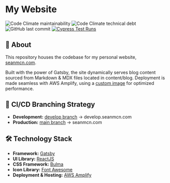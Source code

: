 # My Website
![Code Climate maintainability](https://img.shields.io/codeclimate/maintainability/Seanmcn/my-website?style=for-the-badge)
![Code Climate technical debt](https://img.shields.io/codeclimate/tech-debt/Seanmcn/my-website?style=for-the-badge)
![GitHub last commit](https://img.shields.io/github/last-commit/Seanmcn/my-website?style=for-the-badge)
[![Cypress Test Runs](https://img.shields.io/endpoint?url=https://dashboard.cypress.io/badge/simple/m1uz2r&style=for-the-badge&logo=cypress)](https://dashboard.cypress.io/projects/m1uz2r/runs)

## 📖 About

This repository houses the codebase for my personal website, [seanmcn.com](https://seanmcn.com).

Built with the power of Gatsby, the site dynamically serves blog content sourced from Markdown & MDX files located in content/blog. Deployment is made seamless with AWS Amplify, using a [custom image](https://gallery.ecr.aws/y1e1i7y7/gatsby-5.11_amazonlinux-latest) for optimized performance.

## 🔄 CI/CD Branching Strategy

- **Development:** [develop branch](https://github.com/Seanmcn/my-website/tree/develop) → develop.seanmcn.com
- **Production:** [main branch](https://github.com/Seanmcn/my-website/tree/main) → seanmcn.com

## 🛠 Technology Stack
- **Framework:** [Gatsby](https://gatsbyjs.org/)
- **UI Library:** [ReactJS](https://reactjs.org/)
- **CSS Framework:** [Bulma](https://bulma.io/)
- **Icon Library:** [Font Awesome](https://fontawesome.com/)
- **Deployment & Hosting:** [AWS Amplify](https://aws.amazon.com/amplify/)